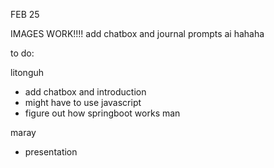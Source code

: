 FEB 25

IMAGES WORK!!!! add chatbox and journal prompts ai hahaha

to do:

litonguh
* add chatbox and introduction
* might have to use javascript
* figure out how springboot works man

maray
* presentation

